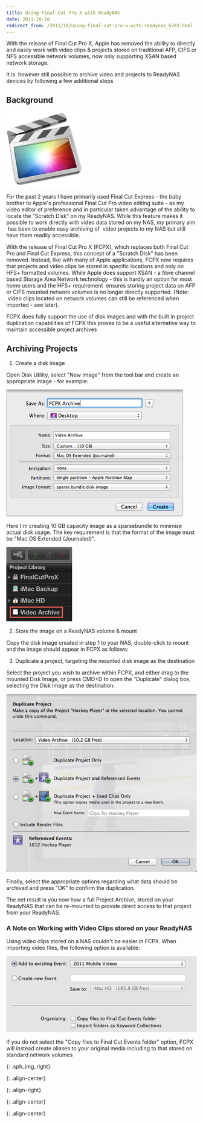 ```yaml
---
title: Using Final Cut Pro X with ReadyNAS
date: 2011-10-18
redirect_from: /2011/10/using-final-cut-pro-x-with-readynas_6783.html
---
```


With the release of Final Cut Pro X, Apple has removed the ability to directly and easily work with video clips & projects stored on traditional AFP, CIFS or NFS accessible network volumes, now only supporting XSAN based network storage.

It is  however still possible to archive video and projects to ReadyNAS devices by following a few additional steps

##  Background

![Final Cut Pro X][]

For the past 2 years I have primarily used Final Cut Express - the baby brother to Apple's professional Final Cut Pro video editing suite - as my video editor of preference and in particular taken advantage of the ability to locate the "Scratch Disk" on my ReadyNAS. While this feature makes it possible to work directly with video data stored on my NAS, my primary aim  has been to enable easy archiving of  video projects to my NAS but still have them readily accessible.

With the release of Final Cut Pro X (FCPX), which replaces both Final Cut Pro and Final Cut Express, this concept of a "Scratch Disk" has been removed. Instead, like with many of Apple applications, FCPX now requires that projects and video clips be stored in specific locations and only on HFS+ formatted volumes. While Apple does support XSAN - a fibre channel based Storage Area Network technology - this is hardly an option for most home users and the HFS+ requirement  ensures storing project data on AFP or CIFS mounted network volumes is no longer directly supported. (Note:  video clips located on network volumes can still be referenced when imported - see later).

FCPX does fully support the use of disk images and with the built in project duplication capabilities of FCPX this proves to be a useful alternative way to maintain accessible project archives

##  Archiving Projects

1) Create a disk image

Open Disk Utility, select "New Image" from the tool bar and create an appropriate image - for example:

![New Image][]

Here I'm creating 10 GB capacity image as a sparsebundle to minimise actual disk usage. The key requirement is that the format of the image must be "Mac OS Extended (Journaled)".

![Store Image][]

2) Store the image on a ReadyNAS volume & mount

Copy the disk image created in step 1 to your NAS, double-click to mount and the image should appear in FCPX as follows:



3) Duplicate a project, targeting the mounted disk image as the destination

Select the project you wish to archive within FCPX, and either drag to the mounted Disk Image, or press CMD+D to open the "Duplicate" dialog box, selecting the Disk Image as the destination:

![Duplicate Project][]

Finally, select the appropriate options regarding what data should be archived and press "OK" to confirm the duplication.

The net result is you now how a full Project Archive, stored on your ReadyNAS that can be re-mounted to provide direct access to that project from your ReadyNAS.

### A Note on Working with Video Clips stored on your ReadyNAS

Using video clips stored on a NAS couldn't be easier in FCPX. When importing video files, the following option is available:

![Note][]

If you do not select the "Copy files to Final Cut Events folder" option, FCPX will instead create aliases to your original media including to that stored on standard network volumes

[Final Cut Pro X]: /assets/images/readynas/Final-Cut-Pro-X.png  "Final Cut Pro X"
{: .sph_img_right}

[New Image]: /assets/images/readynas/Screen-Shot-2011-10-18-at-10.06.10.png "Create New Image"
{: .align-center}

[Store Image]: /assets/images/readynas/Screen-Shot-2011-10-18-at-11.15.20-AM.png "Store Image"
{: .align-right}

[Duplicate Project]: /assets/images/readynas/Screen-Shot-2011-10-18-at-11.23.25-AM.png "Duplicate Project"
{: .align-center}

[Note]: /assets/images/readynas/Screen-Shot-2011-10-20-at-11.45.30-AM.png
{: .align-center}
